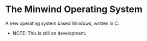 # The Minwind Operating System
A new operating system based Windows, written in C.
* NOTE: This is still on development.
